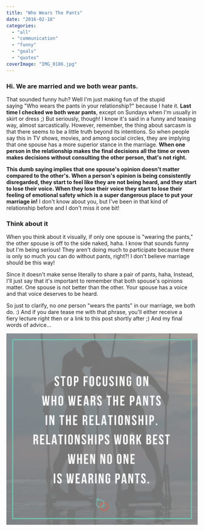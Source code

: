 ```yaml
---
title: "Who Wears The Pants"
date: "2016-02-18"
categories: 
  - "all"
  - "communication"
  - "funny"
  - "goals"
  - "quotes"
coverImage: "IMG_0186.jpg"
---
```


### Hi. We are married and we both wear pants.

That sounded funny huh? Well I'm just making fun of the stupid saying "Who wears the pants in your relationship?" because I hate it. **Last time I checked we both wear pants**, except on Sundays when I'm usually in skirt or dress ;) But seriously, though! I know it's said in a funny and teasing way, almost sarcastically. However, remember, the thing about sarcasm is that there seems to be a little truth beyond its intentions. So when people say this in TV shows, movies, and among social circles, they are implying that one spouse has a more superior stance in the marriage. **When one person in the relationship makes the final decisions all the time or even makes decisions without consulting the other person, that's not right.**

**This dumb saying implies that one spouse's opinion doesn't matter compared to the other's. When a person's opinion is being consistently disregarded, they start to feel like they are not being heard, and they start to lose their voice. When they lose their voice they start to lose their feeling of emotional safety which is a super dangerous place to put your marriage in!** I don't know about you, but I've been in that kind of relationship before and I don't miss it one bit!

### Think about it

When you think about it visually, if only one spouse is "wearing the pants," the other spouse is off to the side naked, haha. I know that sounds funny but I'm being serious! They aren't doing much to participate because there is only so much you can do without pants, right?! I don't believe marriage should be this way!

Since it doesn't make sense literally to share a pair of pants, haha, Instead, I'll just say that it's important to remember that both spouse's opinions matter. One spouse is not better than the other. Your spouse has a voice and that voice deserves to be heard.

So just to clarify, no _one_ person "wears the pants" in our marriage, we both do. :) And if you dare tease me with that phrase, you'll either receive a fiery lecture right then or a link to this post shortly after ;) And my final words of advice...

![who wears the pants, pants in the relationship, who wears the pants in marriage, decision making in marriage, decisions in marriage, making decisions in marriage, making decisions together, making decisions together in marriage, three-legged race in marriage, whipped in marriage, wearing the pants](/images/who-wears-the-pants-1.png)
